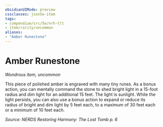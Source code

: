 ```yaml
---
obsidianUIMode: preview
cssclasses: json5e-item
tags:
- compendium/src/5e/nrh-tlt
- item/rarity/uncommon
aliases: 
- "Amber Runestone"
---
```

# Amber Runestone
*Wondrous item, uncommon*  


This piece of polished amber is engraved with many tiny runes. As a bonus action, you can mentally command the stone to shed bright light in a 15-foot radius and dim light for an additional 15 feet. The light is sunlight. While the light persists, you can also use a bonus action to expand or reduce its radius of bright and dim light by 5 feet each, to a maximum of 30 feet each or a minimum of 10 feet each.

*Source: NERDS Restoring Harmony: The Lost Tomb p. 6*